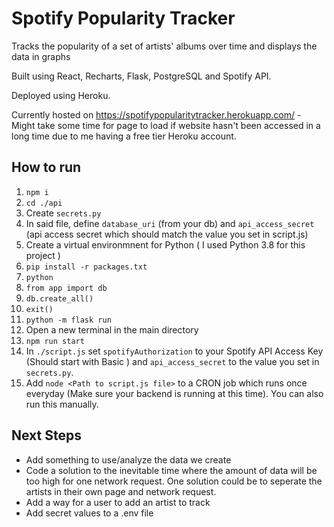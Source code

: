 # Spotify Popularity Tracker

Tracks the popularity of a set of artists' albums over time and displays the data in graphs

Built using React, Recharts, Flask, PostgreSQL and Spotify API.

Deployed using Heroku.

Currently hosted on https://spotifypopularitytracker.herokuapp.com/ - Might take some time for page to load if website hasn't been accessed in a long time due to me having a free tier Heroku account.

## How to run

1. `npm i`
2. `cd ./api`
3. Create `secrets.py`
4. In said file, define `database_uri` (from your db) and `api_access_secret` (api access secret which should match the value you set in script.js)
5. Create a virtual environmnent for Python ( I used Python 3.8 for this project )
6. `pip install -r packages.txt`
7. `python`
8. `from app import db`
9. `db.create_all()`
10. `exit()`
11. `python -m flask run`
12. Open a new terminal in the main directory
13. `npm run start`
14. In `./script.js` set `spotifyAuthorization` to your Spotify API Access Key (Should start with Basic <some text here>) and `api_access_secret` to the value you set in `secrets.py`.
15. Add `node <Path to script.js file>` to a CRON job which runs once everyday (Make sure your backend is running at this time). You can also run this manually.

## Next Steps
- Add something to use/analyze the data we create
- Code a solution to the inevitable time where the amount of data will be too high for one network request. One solution could be to seperate the artists in their own page and network request.
- Add a way for a user to add an artist to track
- Add secret values to a .env file
